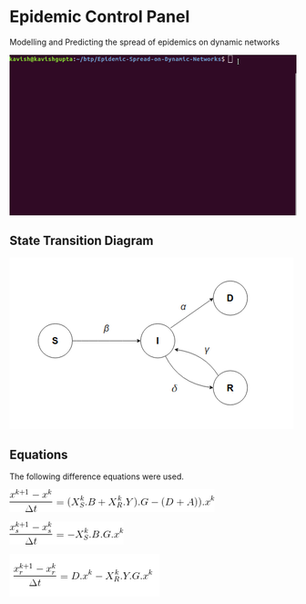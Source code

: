 # Epidemic Control Panel

Modelling and Predicting the spread of epidemics on dynamic networks

![Usage](./images/usage.gif)



## State Transition Diagram

![Block Diagram](./images/StateTransitionDiagram.png)



## Equations

The following difference equations were used.

![Equation 1](./images/Equations/Eq1.png)

![Equation 2](./images/Equations/Eq2.png)

![Equation 3](./images/Equations/eq3.png)
